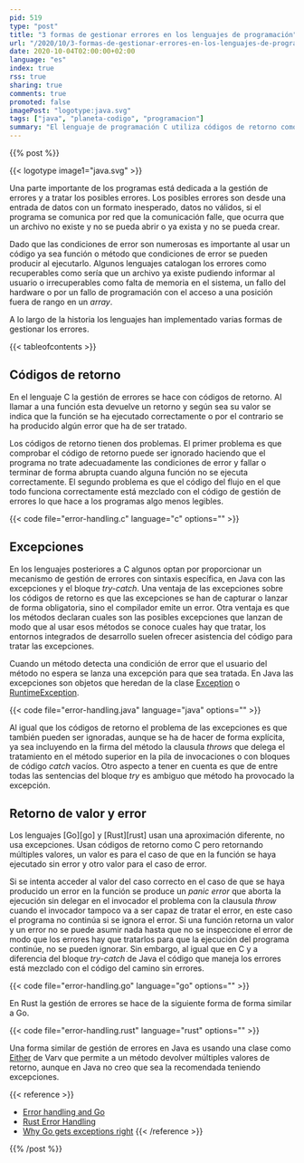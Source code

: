 ```yaml
---
pid: 519
type: "post"
title: "3 formas de gestionar errores en los lenguajes de programación"
url: "/2020/10/3-formas-de-gestionar-errores-en-los-lenguajes-de-programacion/"
date: 2020-10-04T02:00:00+02:00
language: "es"
index: true
rss: true
sharing: true
comments: true
promoted: false
imagePost: "logotype:java.svg"
tags: ["java", "planeta-codigo", "programacion"]
summary: "El lenguaje de programación C utiliza códigos de retorno como forma de gestionar errores, Java con excepciones y Go y Rust de forma similar a C códigos de retorno pero con la posibilidad de devolver varios valores, uno para el valor en caso correcto y un valor en caso de error. La gestión de errores es parte esencial de los programas para que funcionen correctamente estando preparados en los casos error posibles."
---
```


{{% post %}}

{{< logotype image1="java.svg" >}}

Una parte importante de los programas está dedicada a la gestión de errores y a tratar los posibles errores. Los posibles errores son desde una entrada de datos con un formato inesperado, datos no válidos, si el programa se comunica por red que la comunicación falle, que ocurra que un archivo no existe y no se pueda abrir o ya exista y no se pueda crear.

Dado que las condiciones de error son numerosas es importante al usar un código ya sea función o método que condiciones de error se pueden producir al ejecutarlo. Algunos lenguajes catalogan los errores como recuperables como sería que un archivo ya existe pudiendo informar al usuario o irrecuperables como falta de memoria en el sistema, un fallo del hardware o por un fallo de programación con el acceso a una posición fuera de rango en un _array_.

A lo largo de la historia los lenguajes han implementado varias formas de gestionar los errores.

{{< tableofcontents >}}

## Códigos de retorno

En el lenguaje C la gestión de errores se hace con códigos de retorno. Al llamar a una función esta devuelve un retorno y según sea su valor se indica que la función se ha ejecutado correctamente o por el contrario se ha producido algún error que ha de ser tratado.

Los códigos de retorno tienen dos problemas. El primer problema es que comprobar el código de retorno puede ser ignorado haciendo que el programa no trate adecuadamente las condiciones de error y fallar o terminar de forma abrupta cuando alguna función no se ejecuta correctamente. El segundo problema es que el código del flujo en el que todo funciona correctamente está mezclado con el código de gestión de errores lo que hace a los programas algo menos legibles.

{{< code file="error-handling.c" language="c" options="" >}}

## Excepciones

En los lenguajes posteriores a C algunos optan por proporcionar un mecanismo de gestión de errores con sintaxis específica, en Java con las excepciones y el bloque _try-catch_. Una ventaja de las excepciones sobre los códigos de retorno es que las excepciones se han de capturar o lanzar de forma obligatoria, sino el compilador emite un error. Otra ventaja es que los métodos declaran cuales son las posibles excepciones que lanzan de modo que al usar esos métodos se conoce cuales hay que tratar, los entornos integrados de desarrollo suelen ofrecer asistencia del código para tratar las excepciones.

Cuando un método detecta una condición de error que el usuario del método no espera se lanza una excepción para que sea tratada. En Java las excepciones son objetos que heredan de la clase [Exception](javadoc11:java.base/java/lang/Exception.html) o [RuntimeException](javadoc11:java.base/java/lang/RuntimeException.html).

{{< code file="error-handling.java" language="java" options="" >}}

Al igual que los códigos de retorno el problema de las excepciones es que también pueden ser ignoradas, aunque se ha de hacer de forma explícita, ya sea incluyendo en la firma del método la clausula _throws_ que delega el tratamiento en el método superior en la pila de invocaciones o con bloques de código _catch_ vacíos. Otro aspecto a tener en cuenta es que de entre todas las sentencias del bloque _try_ es ambiguo que método ha provocado la excepción.

## Retorno de valor y error

Los lenguajes [Go][go] y [Rust][rust] usan una aproximación diferente, no usa excepciones. Usan códigos de retorno como C pero retornando múltiples valores, un valor es para el caso de que en la función se haya ejecutado sin error y otro valor para el caso de error.

Si se intenta acceder al valor del caso correcto en el caso de que se haya producido un error en la función se produce un _panic error_ que aborta la ejecución sin delegar en el invocador el problema con la clausula _throw_ cuando el invocador tampoco va a ser capaz de tratar el error, en este caso el programa no continúa si se ignora el error. Si una función retorna un valor y un error no se puede asumir nada hasta que no se inspeccione el error de modo que los errores hay que tratarlos para que la ejecución del programa continúe, no se pueden ignorar. Sin embargo, al igual que en C y a diferencia del bloque _try-catch_ de Java el código que maneja los errores está mezclado con el código del camino sin errores.

{{< code file="error-handling.go" language="go" options="" >}}

En Rust la gestión de errores se hace de la siguiente forma de forma similar a Go.

{{< code file="error-handling.rust" language="rust" options="" >}}

Una forma similar de gestión de errores en Java es usando una clase como [Either](https://www.javadoc.io/doc/io.vavr/vavr/latest/io/vavr/control/Either.html) de Varv que permite a un método devolver múltiples valores de retorno, aunque en Java no creo que sea la recomendada teniendo excepciones.

{{< reference >}}
* [Error handling and Go](https://blog.golang.org/error-handling-and-go)
* [Rust Error Handling](https://doc.rust-lang.org/book/ch09-00-error-handling.html)
* [Why Go gets exceptions right](https://dave.cheney.net/2012/01/18/why-go-gets-exceptions-right)
{{< /reference >}}

{{% /post %}}
